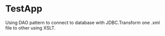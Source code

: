 # TestApp
Using DAO pattern to connect to database with JDBC.Transform one .xml file to other using XSLT. 
